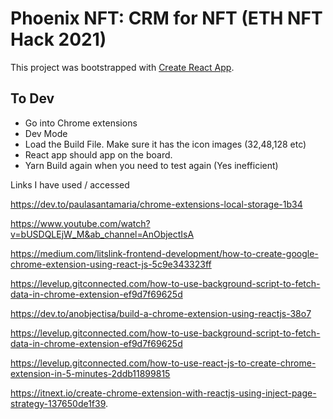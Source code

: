 # Phoenix NFT: CRM for NFT (ETH NFT Hack 2021)

This project was bootstrapped with [Create React App](https://github.com/facebook/create-react-app).

## To Dev
- Go into Chrome extensions
- Dev Mode
- Load the Build File. Make sure it has the icon images (32,48,128 etc)
- React app should app on the board. 
- Yarn Build again when you need to test again (Yes inefficient)

Links I have used / accessed

https://dev.to/paulasantamaria/chrome-extensions-local-storage-1b34

https://www.youtube.com/watch?v=bUSDQLEjW_M&ab_channel=AnObjectIsA

https://medium.com/litslink-frontend-development/how-to-create-google-chrome-extension-using-react-js-5c9e343323ff

https://levelup.gitconnected.com/how-to-use-background-script-to-fetch-data-in-chrome-extension-ef9d7f69625d

https://dev.to/anobjectisa/build-a-chrome-extension-using-reactjs-38o7

https://levelup.gitconnected.com/how-to-use-background-script-to-fetch-data-in-chrome-extension-ef9d7f69625d

https://levelup.gitconnected.com/how-to-use-react-js-to-create-chrome-extension-in-5-minutes-2ddb11899815

https://itnext.io/create-chrome-extension-with-reactjs-using-inject-page-strategy-137650de1f39. 
